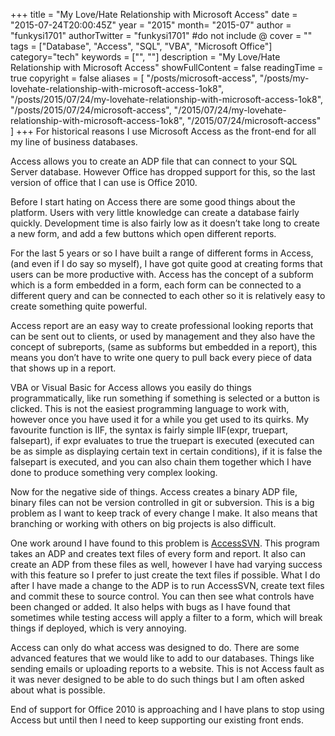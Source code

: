 +++
title = "My Love/Hate Relationship with Microsoft Access"
date = "2015-07-24T20:00:45Z"
year = "2015"
month= "2015-07"
author = "funkysi1701"
authorTwitter = "funkysi1701" #do not include @
cover = ""
tags = ["Database", "Access", "SQL", "VBA", "Microsoft Office"]
category="tech"
keywords = ["", ""]
description =  "My Love/Hate Relationship with Microsoft Access"
showFullContent = false
readingTime = true
copyright = false
aliases = [
    "/posts/microsoft-access",
    "/posts/my-lovehate-relationship-with-microsoft-access-1ok8",
    "/posts/2015/07/24/my-lovehate-relationship-with-microsoft-access-1ok8",
    "/posts/2015/07/24/microsoft-access",
    "/2015/07/24/my-lovehate-relationship-with-microsoft-access-1ok8",
    "/2015/07/24/microsoft-access"
]
+++
For historical reasons I use Microsoft Access as the front-end for all my line of business databases.

Access allows you to create an ADP file that can connect to your SQL Server database. However Office has dropped support for this, so the last version of office that I can use is Office 2010.

Before I start hating on Access there are some good things about the platform. Users with very little knowledge can create a database fairly quickly. Development time is also fairly low as it doesn’t take long to create a new form, and add a few buttons which open different reports.

For the last 5 years or so I have built a range of different forms in Access, (and even if I do say so myself), I have got quite good at creating forms that users can be more productive with. Access has the concept of a subform which is a form embedded in a form, each form can be connected to a different query and can be connected to each other so it is relatively easy to create something quite powerful.

Access report are an easy way to create professional looking reports that can be sent out to clients, or used by management and they also have the concept of subreports, (same as subforms but embedded in a report), this means you don’t have to write one query to pull back every piece of data that shows up in a report.

VBA or Visual Basic for Access allows you easily do things programmatically, like run something if something is selected or a button is clicked. This is not the easiest programming language to work with, however once you have used it for a while you get used to its quirks. My favourite function is IIF, the syntax is fairly simple IIF(expr, truepart, falsepart), if expr evaluates to true the truepart is executed (executed can be as simple as displaying certain text in certain conditions), if it is false the falsepart is executed, and you can also chain them together which I have done to produce something very complex looking.

Now for the negative side of things. Access creates a binary ADP file, binary files can not be version controlled in git or subversion. This is a big problem as I want to keep track of every change I make. It also means that branching or working with others on big projects is also difficult.

One work around I have found to this problem is [AccessSVN](https://accesssvn.codeplex.com/). This program takes an ADP and creates text files of every form and report. It also can create an ADP from these files as well, however I have had varying success with this feature so I prefer to just create the text files if possible. What I do after I have made a change to the ADP is to run AccessSVN, create text files and commit these to source control. You can then see what controls have been changed or added. It also helps with bugs as I have found that sometimes while testing access will apply a filter to a form, which will break things if deployed, which is very annoying.

Access can only do what access was designed to do. There are some advanced features that we would like to add to our databases. Things like sending emails or uploading reports to a website. This is not Access fault as it was never designed to be able to do such things but I am often asked about what is possible.

End of support for Office 2010 is approaching and I have plans to stop using Access but until then I need to keep supporting our existing front ends.